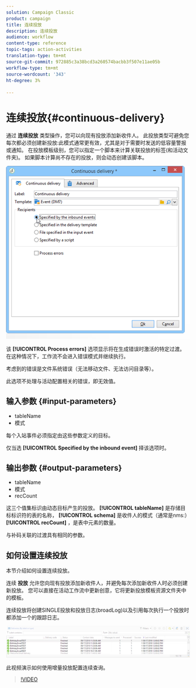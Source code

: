 ```yaml
---
solution: Campaign Classic
product: campaign
title: 连续投放
description: 连续投放
audience: workflow
content-type: reference
topic-tags: action-activities
translation-type: tm+mt
source-git-commit: 972885c3a38bcd3a260574bacbb3f507e11ae05b
workflow-type: tm+mt
source-wordcount: '343'
ht-degree: 3%

---
```



# 连续投放{#continuous-delivery}

通过 **连续投放** 类型操作，您可以向现有投放添加新收件人。 此投放类型可避免您每次都必须创建新投放:此模式通常更有效，尤其是对于需要时发送的低容量警报或通知。 在投放模板级别，您可以指定一个脚本来计算关联投放的标签(和活动文件夹)。 如果脚本计算尚不存在的投放，则会动态创建该脚本。

![](assets/edit_diffusion_fil.png)

该 **[!UICONTROL Process errors]** 选项显示将在生成错误时激活的特定过渡。 在这种情况下，工作流不会进入错误模式并继续执行。

考虑到的错误是文件系统错误（无法移动文件、无法访问目录等）。

此选项不处理与活动配置相关的错误，即无效值。

## 输入参数 {#input-parameters}

* tableName
* 模式

每个入站事件必须指定由这些参数定义的目标。

仅当选 **[!UICONTROL Specified by the inbound event]** 择该选项时。

## 输出参数 {#output-parameters}

* tableName
* 模式
* recCount

这三个值集标识由动态目标产生的投放。 **[!UICONTROL tableName]** 是存储目标标识符的表的名称， **[!UICONTROL schema]** 是收件人的模式（通常是nms:） **[!UICONTROL recCount]** ，是表中元素的数量。

与补码关联的过渡具有相同的参数。

## 如何设置连续投放

本节介绍如何设置连续投放。

连续 **投放** 允许您向现有投放添加新收件人，并避免每次添加新收件人时必须创建新投放。 您可以直接在活动工作流中更新创意，它将更新投放模板资源文件夹中的模板。

连续投放将创建SINGLE投放和投放日志(broadLog)以及引用每次执行一个投放时都添加一个的跟踪日志。

![连续投放](assets/delivery_continuous.jpg)

此视频演示如何使用增量投放配置连续查询。

>[!VIDEO](https://video.tv.adobe.com/v/25039?quality=12)
